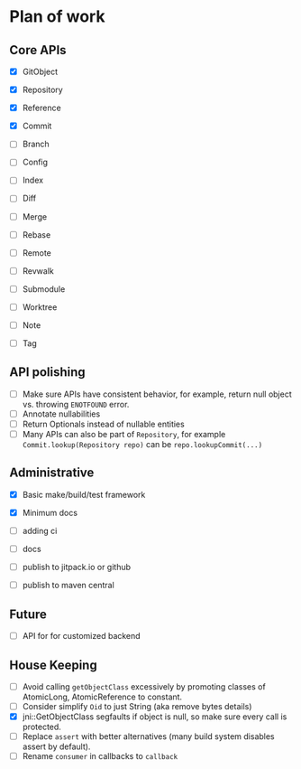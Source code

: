 # Plan of work

## Core APIs
- [x] GitObject
- [x] Repository
- [x] Reference
- [x] Commit
- [ ] Branch
- [ ] Config
- [ ] Index
- [ ] Diff
- [ ] Merge
- [ ] Rebase
- [ ] Remote
- [ ] Revwalk
- [ ] Submodule
- [ ] Worktree
- [ ] Note
- [ ] Tag


## API polishing
- [ ] Make sure APIs have consistent behavior, for example, return null object vs. throwing `ENOTFOUND` error.
- [ ] Annotate nullabilities
- [ ] Return Optionals instead of nullable entities
- [ ] Many APIs can also be part of `Repository`, for example `Commit.lookup(Repository repo)` can be `repo.lookupCommit(...)`

## Administrative
- [x] Basic make/build/test framework
- [x] Minimum docs
- [ ] adding ci
- [ ] docs
- [ ] publish to jitpack.io or github
- [ ] publish to maven central


## Future
- [ ] API for for customized backend

## House Keeping
- [ ] Avoid calling `getObjectClass` excessively by promoting classes of AtomicLong, AtomicReference to constant.
- [ ] Consider simplify `Oid` to just String (aka remove bytes details)
- [x] jni::GetObjectClass segfaults if object is null, so make sure every call is protected.
- [ ] Replace `assert` with better alternatives (many build system disables assert by default).
- [ ] Rename `consumer` in callbacks to `callback`